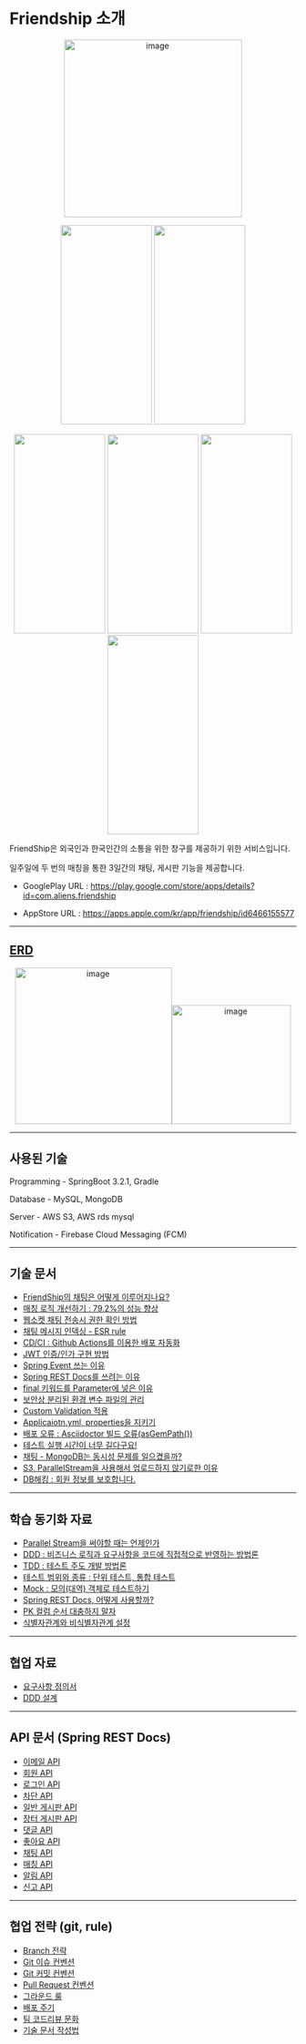 
# Friendship 소개

<p align="center">  
  <img width="312" alt="image" src="https://github.com/Re-4aliens/backend/assets/86913355/ebd896cc-8cbf-47c8-9952-3b82a76f0e37">
</p>
<p align="center">
  <img src="https://play-lh.googleusercontent.com/RSXtWzxvoFqsp9JHPosaZky5i6WR0q4TaW9g1ZB977_wK27mADl7qp0dADBjvstvySs=w2560-h1440-rw" height="350px" width="160px">
  <img src="https://play-lh.googleusercontent.com/anwMvdKKvEx-1yhVWHKh_j-VJ3L6z7wiW8fKZXQjf2wtvdQvjW_n1j5KOy7P_4Piog=w2560-h1440-rw" height="350px" width="160px">
</p>
<p align="center">
  <img src="https://play-lh.googleusercontent.com/Jr29J5FiIybI7SOxCDwrI-ya4jYHQS9zkzQNLliYRcwv9rrt-UplnkmOFYY8Ggstf1QX=w2560-h1440-rw" height="350px" width="160px">
  <img src="https://play-lh.googleusercontent.com/cMPeXk_A-z1MHADxtzG6VLC1_ttWWwZVwwTYXWBYeYrsN0HgyDCmV-PiKGeh-asvicE=w2560-h1440-rw" height="350px" width="160px">
  <img src="https://play-lh.googleusercontent.com/4bIDdDNWNXX0OhzAqlpzJ-N-AmYOX3d37qCfadLsB_7iXUlWawh--tHwCIBQZgEqb_Q=w2560-h1440-rw" height="350px" width="160px">
  <img src="https://github.com/Re-4aliens/backend/assets/86913355/13863e52-671b-4b3d-95c6-ab620a3326db" height="350px" width="160px">  
</p>

FriendShip은 외국인과 한국인간의 소통을 위한 창구를 제공하기 위한 서비스입니다.

일주일에 두 번의 매칭을 통한 3일간의 채팅, 게시판 기능을  제공합니다.


-  GooglePlay URL : https://play.google.com/store/apps/details?id=com.aliens.friendship

-  AppStore URL : https://apps.apple.com/kr/app/friendship/id6466155577

---
## [ERD](https://github.com/Re-4aliens/backend/files/15283229/model.pdf)


<p align="center">
<img width="275" alt="image" src="https://github.com/Re-4aliens/backend/assets/86913355/158eab34-da94-4235-be9b-67bc1d654f9e"><img width="209" alt="image" src="https://github.com/Re-4aliens/backend/assets/86913355/cfcc3b0e-9b53-44a0-b9fd-d33f2014c53f">
</p>


---

## 사용된 기술

Programming -  SpringBoot 3.2.1, Gradle

Database - MySQL, MongoDB

Server - AWS S3, AWS rds mysql

Notification - Firebase Cloud Messaging (FCM)

---

## 기술 문서
- [FriendShip의 채팅은 어떻게 이루어지나요?](https://hulking-edge-c2d.notion.site/FriendShip-cffe85a2383f42b9865468462288056a?pvs=4)
- [매칭 로직 개선하기 : 79.2%의 성능 향상](https://www.notion.so/80-b3bba869f074437b9c400d687a9fc369?pvs=4)
- [웹소켓 채팅 전송시 권한 확인 방법](https://hulking-edge-c2d.notion.site/cb879fe56f0d4a76883bc294cad61bdc?pvs=4)
- [채팅 메시지 인덱싱 - ESR rule](https://hulking-edge-c2d.notion.site/ESR-rule-ff48f2dbba2447f89ba6e838841c65de?pvs=4)
- [CD/CI : Github Actions를 이용한 배포 자동화](https://hulking-edge-c2d.notion.site/CD-CI-Github-Actions-62f329c0877449c8a554fe42eb62a3a8?pvs=4)
- [JWT 인증/인가 구현 방법](https://hulking-edge-c2d.notion.site/JWT-9fad7e0ced7b4568954d1e2a0c25b3b1?pvs=4)
- [Spring Event 쓰는 이유](https://hulking-edge-c2d.notion.site/Spring-Event-442a51ce4756404b90db65a9970ae6dd?pvs=4)
-  [Spring REST Docs를 쓰려는 이유](https://hulking-edge-c2d.notion.site/Spring-REST-Docs-daaf7327c0eb42048c40cca8591ef7c5?pvs=4)
-  [final 키워드를 Parameter에 넣은 이유 ](https://hulking-edge-c2d.notion.site/final-Parameter-dd1f82df3bff43d1a55956f5c6a7bf3b?pvs=4)
-  [보안상 분리된 환경 변수 파일의 관리](https://hulking-edge-c2d.notion.site/799ffae9917e4e1f962799d7fb4acb1b?pvs=4)
-  [Custom Validation 적용](https://hulking-edge-c2d.notion.site/Custom-Validation-870c82af225740e98775b42c65e59782?pvs=4)
-  [Applicaiotn.yml, properties을 지키기 ](https://hulking-edge-c2d.notion.site/Applicaiotn-yml-properties-dbc7cd3c747c4b40ae025051920db4ed?pvs=4)
- [배포 오류 : Asciidoctor 빌드 오류(asGemPath())](https://hulking-edge-c2d.notion.site/Asciidoctor-asGemPath-32a66b4659d94c18ab2c63fe410cf595?pvs=4)
- [테스트 실행 시간이 너무 길다구요!](https://hulking-edge-c2d.notion.site/e628ae31f07743bda95ca08cf71dd38c?pvs=4)
- [채팅 - MongoDB는 동시성 문제를 일으켰을까?](https://hulking-edge-c2d.notion.site/MongoDB-27c7b6cf8905430aa4fd6091d59f5cd1?pvs=4)
- [S3, ParallelStream을 사용해서 업로드하지 않기로한 이유 ](https://hulking-edge-c2d.notion.site/S3-ParallelStream-66e979b4be6740f1a8241cccea28a151?pvs=4)
- [DB해킹 : 회원 정보를 보호합니다. ](https://hulking-edge-c2d.notion.site/b5e9392fb54146dda6245ebf29e5eabe?pvs=4)

---

## 학습 동기화 자료
- [Parallel Stream을 써야할 때는 언제인가](https://hulking-edge-c2d.notion.site/Parallel-Stream-a7c38612b59c48e0a80231a1ac826775?pvs=4)
- [DDD : 비즈니스 로직과 요구사항을 코드에 직접적으로 반영하는 방법론](https://hulking-edge-c2d.notion.site/DDD-899ad5e7416848f182b607c81bf3f0cf?pvs=4)
- [TDD : 테스트 주도 개발 방법론](https://hulking-edge-c2d.notion.site/TDD-d299dfa108c244d9a6820cfa776fd983?pvs=4)
- [테스트 범위와 종류 : 단위 테스트, 통합 테스트](https://hulking-edge-c2d.notion.site/d75a2f101b174482899526aecbe4d247?pvs=4)
- [Mock : 모의(대역) 객체로 테스트하기](https://hulking-edge-c2d.notion.site/Mock-dcd0528e3aab4d1fb65299e1c9d597c3?pvs=4)
- [Spring REST Docs, 어떻게 사용할까?](https://hulking-edge-c2d.notion.site/Spring-REST-Docs-dbe26189cb474e2b8c344e8308f80ab3?pvs=4)
- [PK 컬럼 순서 대충하지 말자 ](https://hulking-edge-c2d.notion.site/PK-0ab12a7a5bab4218bbc66b58b6ab20c1?pvs=4)
- [식별자관계와 비식별자관계 설정](https://hulking-edge-c2d.notion.site/acf9d4f823fc408b9798659e9f38bd21?pvs=4)

---

## 협업 자료

- [요구사항 정의서](https://hulking-edge-c2d.notion.site/d49730579f1149e98d137eafb0b1a72c?pvs=4)
- [DDD 설계](https://www.figma.com/file/vrduvG2YiZCX4aQzGic4jt?type=design)

---

## API 문서 (Spring REST Docs)
- [이메일 API](https://friendship-aliens.com/docs/email.html)
- [회원 API](https://friendship-aliens.com/docs/member.html)
- [로그인 API](https://friendship-aliens.com/docs/authentication.html)
- [차단 API](https://friendship-aliens.com/docs/block.html)
- [일반 게시판 API](https://friendship-aliens.com/docs/board.html)
- [장터 게시판 API](https://friendship-aliens.com/docs/market-boar.html)
- [댓글 API](https://friendship-aliens.com/docs/comment.html)
- [좋아요 API](https://friendship-aliens.com/docs/great.html)
- [채팅 API](https://friendship-aliens.com/docs/chat.html)
- [매칭 API](https://friendship-aliens.com/docs/matching.html)
- [알림 API](https://friendship-aliens.com/docs/notification.html)
- [신고 API](https://friendship-aliens.com/docs/report.html)


---
  
## 협업 전략 (git, rule)

- [Branch 전략](https://hulking-edge-c2d.notion.site/Branch-159765ac37ed40bdbb38d4ed383738a6?pvs=4)
- [Git 이슈 컨벤션](https://hulking-edge-c2d.notion.site/Git-771f9209453d4ecb8c39ae75f81b890a?pvs=4)
- [Git 커밋 컨벤션](https://hulking-edge-c2d.notion.site/Git-2170c3708e0c4464bebeb97f14d5818c?pvs=4)
- [Pull Request 컨벤션](https://hulking-edge-c2d.notion.site/Pull-Request-c35169d8886041c7957bc31e58a04fd5?pvs=4)
- [그라운드 룰](https://hulking-edge-c2d.notion.site/d41fa00097474a5ab7c39e02684dadc5?pvs=4)
- [배포 주기](https://hulking-edge-c2d.notion.site/92d279ad87204ed99fece485846ff5d9?pvs=4)
- [팀 코드리뷰 문화](https://hulking-edge-c2d.notion.site/65412913c3734b0195cb4c73f8b379fa?pvs=4)
- [기술 문서 작성법](https://hulking-edge-c2d.notion.site/eaeee384fd4942d992b065c0b3349143?pvs=4)

